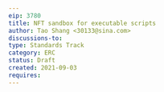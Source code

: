 ```yaml
---
eip: 3780
title: NFT sandbox for executable scripts
author: Tao Shang <30133@sina.com>
discussions-to: 
type: Standards Track
category: ERC
status: Draft
created: 2021-09-03
requires: 
---
```

